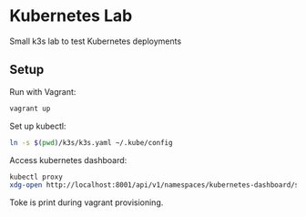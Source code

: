 # Kubernetes Lab

Small k3s lab to test Kubernetes deployments

## Setup

Run with Vagrant:

```bash
vagrant up
```

Set up kubectl:

```bash
ln -s $(pwd)/k3s/k3s.yaml ~/.kube/config
```

Access kubernetes dashboard:

```bash
kubectl proxy
xdg-open http://localhost:8001/api/v1/namespaces/kubernetes-dashboard/services/https:kubernetes-dashboard:/proxy/
```

Toke is print during vagrant provisioning.